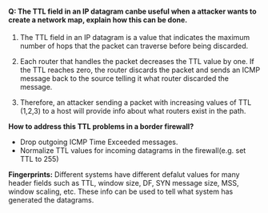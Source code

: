#### Q: The TTL field in an IP datagram canbe useful when a attacker wants to create a network map, explain how this can be done.

1. The TTL field in an IP datagram is a value that indicates the maximum number of hops that the packet can traverse before being discarded.

2. Each router that handles the packet decreases the TTL value by one. If the TTL reaches zero, the router discards the packet and sends an ICMP message back to the source telling it what router discarded the message.

3. Therefore, an attacker sending a packet with increasing values of TTL (1,2,3) to a host will provide info about what routers exist in the path. 

**How to address this TTL problems in a border firewall?** 

- Drop outgoing ICMP Time Exceeded messages.
- Normalize TTL values for incoming datagrams in the firewall(e.g. set TTL to 255)

**Fingerprints:** Different systems have different defalut values for many header fields such as TTL, window size, DF, SYN message size, MSS, window scaling, etc. These info can be used to tell what system has generated the datagrams.

